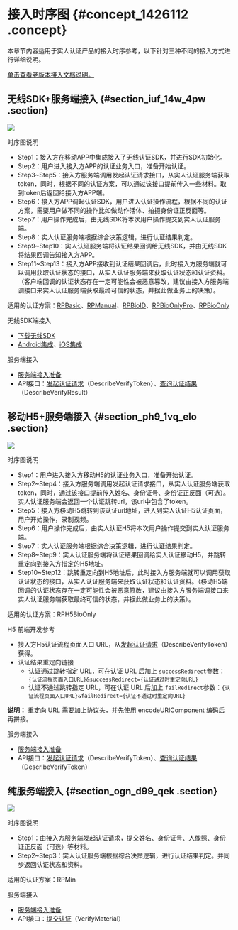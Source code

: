 # 接入时序图 {#concept_1426112 .concept}

本章节内容适用于实人认证产品的接入时序参考，以下针对三种不同的接入方式进行详细说明。

[单击查看老版本接入文档说明。](../../../../cn.zh-CN/老系统文档说明/老版本接入文档说明.md#)

## 无线SDK+服务端接入 {#section_iuf_14w_4pw .section}

![](http://static-aliyun-doc.oss-cn-hangzhou.aliyuncs.com/assets/img/1135162/156583826353808_zh-CN.png)

时序图说明

-   Step1：接入方在移动APP中集成接入了无线认证SDK，并进行SDK初始化。
-   Step2：用户进入接入方APP的认证业务入口，准备开始认证。
-   Step3~Step5：接入方服务端调用发起认证请求接口，从实人认证服务端获取token，同时，根据不同的认证方案，可以通过该接口提前传入一些材料。取到token后返回给接入方APP端。
-   Step6：接入方APP调起认证SDK，用户进入认证操作流程，根据不同的认证方案，需要用户做不同的操作比如做动作活体、拍摄身份证正反面等。
-   Step7：用户操作完成后，由无线SDK将本次用户操作提交到实人认证服务端。
-   Step8：实人认证服务端根据综合决策逻辑，进行认证结果判定。
-   Step9~Step10：实人认证服务端将认证结果回调给无线SDK，并由无线SDK将结果回调告知接入方APP。
-   Step11~Step13：接入方APP接收到认证结果回调后，此时接入方服务端就可以调用获取认证状态的接口，从实人认证服务端来获取认证状态和认证资料。（客户端回调的认证状态存在一定可能性会被恶意篡改，建议由接入方服务端调接口来实人认证服务端获取最终可信的状态，并据此做业务上的决策）。

适用的认证方案：[RPBasic](../../../../cn.zh-CN/快速入门/认证方案.md#section_sfy_k25_jr7)、[RPManual](../../../../cn.zh-CN/快速入门/认证方案.md#section_sfy_k25_jr7)、[RPBioID](../../../../cn.zh-CN/快速入门/认证方案.md#section_sfy_k25_jr7)、[RPBioOnlyPro](../../../../cn.zh-CN/快速入门/认证方案.md#section_sfy_k25_jr7)、[RPBioOnly](../../../../cn.zh-CN/快速入门/认证方案.md#section_sfy_k25_jr7)

无线SDK端接入

-   [下载无线SDK](cn.zh-CN/实人认证/集成指南/无线SDK接入/下载无线SDK.md#)
-   [Android集成](cn.zh-CN/实人认证/集成指南/无线SDK接入/Android集成.md#)、[iOS集成](cn.zh-CN/实人认证/集成指南/无线SDK接入/iOS集成.md#)

服务端接入

-   [服务端接入准备](cn.zh-CN/实人认证/集成指南/服务端接入/服务端接入准备.md#)
-   API接口：[发起认证请求](cn.zh-CN/实人认证/集成指南/服务端接入/发起认证请求.md#)（DescribeVerifyToken）、[查询认证结果](cn.zh-CN/实人认证/集成指南/服务端接入/查询认证结果.md#)（DescribeVerifyResult）

## 移动H5+服务端接入 {#section_ph9_1vq_elo .section}

![](http://static-aliyun-doc.oss-cn-hangzhou.aliyuncs.com/assets/img/1135162/156583826353809_zh-CN.png)

时序图说明

-   Step1：用户进入接入方移动H5的认证业务入口，准备开始认证。
-   Step2~Step4：接入方服务端调用发起认证请求接口，从实人认证服务端获取token，同时，通过该接口提前传入姓名、身份证号、身份证正反面（可选）。实人认证服务端会返回一个认证跳转url，该url中包含了token。
-   Step5：接入方移动H5跳转到该认证url地址，进入到实人认证H5认证页面，用户开始操作，录制视频。
-   Step6：用户操作完成后，由实人认证H5将本次用户操作提交到实人认证服务端。
-   Step7：实人认证服务端根据综合决策逻辑，进行认证结果判定。
-   Step8~Step9：实人认证服务端将认证结果回调给实人认证移动H5，并跳转重定向到接入方指定的H5地址。
-   Step10~Step12：跳转重定向到H5地址后，此时接入方服务端就可以调用获取认证状态的接口，从实人认证服务端来获取认证状态和认证资料。（移动H5端回调的认证状态存在一定可能性会被恶意篡改，建议由接入方服务端调接口来实人认证服务端获取最终可信的状态，并据此做业务上的决策）。

适用的认证方案：RPH5BioOnly

H5 前端开发参考

-   接入方H5认证流程页面入口 URL，从[发起认证请求](cn.zh-CN/实人认证/集成指南/服务端接入/发起认证请求.md#)（DescribeVerifyToken）获得。
-   认证结果重定向链接
    -   认证通过跳转指定 URL，可在认证 URL 后加上 `successRedirect`参数：`{认证流程页面入口URL}&successRedirect={认证通过时重定向URL}`
    -   认证不通过跳转指定 URL，可在认证 URL 后加上 `failRedirect`参数：`{认证流程页面入口URL}&failRedirect={认证不通过时重定向URL}`

**说明：** 重定向 URL 需要加上协议头，并先使用 encodeURIComponent 编码后再拼接。

服务端接入

-   [服务端接入准备](cn.zh-CN/实人认证/集成指南/服务端接入/服务端接入准备.md#)
-   API接口：[发起认证请求](cn.zh-CN/实人认证/集成指南/服务端接入/发起认证请求.md#)（DescribeVerifyToken）、[查询认证结果](cn.zh-CN/实人认证/集成指南/服务端接入/查询认证结果.md#)（DescribeVerifyToken）

## 纯服务端接入 {#section_ogn_d99_qek .section}

![](http://static-aliyun-doc.oss-cn-hangzhou.aliyuncs.com/assets/img/1135162/156583826353810_zh-CN.png)

时序图说明

-   Step1：由接入方服务端发起认证请求，提交姓名、身份证号、人像照、身份证正反面（可选）等材料。
-   Step2~Step3：实人认证服务端根据综合决策逻辑，进行认证结果判定。并同步返回认证状态和资料。

适用的认证方案：RPMin

服务端接入

-   [服务端接入准备](cn.zh-CN/实人认证/集成指南/服务端接入/服务端接入准备.md#)
-   API接口：[提交认证](cn.zh-CN/实人认证/集成指南/服务端接入/提交认证.md#)（VerifyMaterial）

